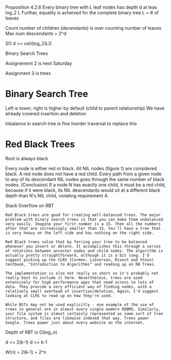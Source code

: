 #  

Proposition 4.2.6
Every binary tree with L leaf nodes has depth d at leas log_2 L
Further, equality is acheived for the complete binary tree
L = # of leaves

Count number of children (decendants) is over counting number of leaves
Max num descendants = 2^d

SO d >= ceil(log_2(L))

Binary Search Trees

Assignement 2 is next Saturday

Assignment 3 is trees

# Binary Search Tree
Left is lower, right is higher by default (child to parent relationship)
We have already covered insertion and deletion

Inbalance in search tree is fine
Inorder traversal to replace this

# Red Black Trees
Root is always black

Every node is either red or black.
All NIL nodes (figure 1) are considered black.
A red node does not have a red child.
Every path from a given node to any of its descendant NIL nodes goes through the same number of black nodes.
(Conclusion) If a node N has exactly one child, it must be a red child, because if it were black, its NIL descendants would sit at a different black depth than N's NIL child, violating requirement 4.


Stack Overflow on RBT
```
Red Black trees are good for creating well-balanced trees. The major problem with binary search trees is that you can make them unbalanced very easily. Imagine your first number is a 15. Then all the numbers after that are increasingly smaller than 15. You'll have a tree that is very heavy on the left side and has nothing on the right side.

Red Black trees solve that by forcing your tree to be balanced whenever you insert or delete. It accomplishes this through a series of rotations between ancestor nodes and child nodes. The algorithm is actually pretty straightforward, although it is a bit long. I'd suggest picking up the CLRS (Cormen, Lieserson, Rivest and Stein) textbook, "Introduction to Algorithms" and reading up on RB Trees.

The implementation is also not really so short so it's probably not really best to include it here. Nevertheless, trees are used extensively for high performance apps that need access to lots of data. They provide a very efficient way of finding nodes, with a relatively small overhead of insertion/deletion. Again, I'd suggest looking at CLRS to read up on how they're used.

While BSTs may not be used explicitly - one example of the use of trees in general are in almost every single modern RDBMS. Similarly, your file system is almost certainly represented as some sort of tree structure, and files are likewise indexed that way. Trees power Google. Trees power just about every website on the internet.
```

Depth of RBT is O(log_n)

d <= 2(k-1)
d >= k-1


W(n) = 2(k-1) = 2^n
